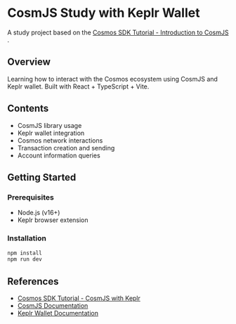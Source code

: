 # CosmJS Study with Keplr Wallet

A study project based on the [Cosmos SDK Tutorial - Introduction to CosmJS ](https://tutorials.cosmos.network/tutorials/7-cosmjs).

## Overview

Learning how to interact with the Cosmos ecosystem using CosmJS and Keplr wallet. Built with React + TypeScript + Vite.

## Contents

- CosmJS library usage
- Keplr wallet integration
- Cosmos network interactions
- Transaction creation and sending
- Account information queries

## Getting Started

### Prerequisites

- Node.js (v16+)
- Keplr browser extension

### Installation

```bash
npm install
npm run dev
```

## References

- [Cosmos SDK Tutorial - CosmJS with Keplr](https://tutorials.cosmos.network/tutorials/7-cosmjs/4-with-keplr.html)
- [CosmJS Documentation](https://cosmos.github.io/cosmjs/)
- [Keplr Wallet Documentation](https://docs.keplr.app/)
